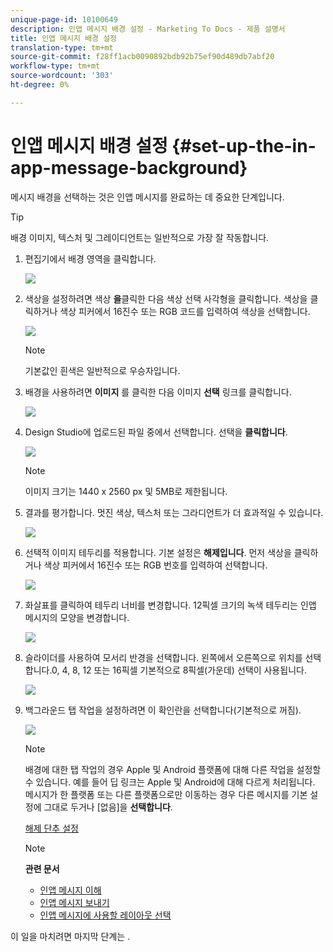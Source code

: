 ```yaml
---
unique-page-id: 10100649
description: 인앱 메시지 배경 설정 - Marketing To Docs - 제품 설명서
title: 인앱 메시지 배경 설정
translation-type: tm+mt
source-git-commit: f28ff1acb0090892bdb92b75ef90d489db7abf20
workflow-type: tm+mt
source-wordcount: '303'
ht-degree: 0%

---
```



# 인앱 메시지 배경 설정 {#set-up-the-in-app-message-background}

메시지 배경을 선택하는 것은 인앱 메시지를 완료하는 데 중요한 단계입니다.

>[!TIP]
>
>배경 이미지, 텍스처 및 그레이디언트는 일반적으로 가장 잘 작동합니다.

1. 편집기에서 배경 영역을 클릭합니다.

   ![](assets/image2016-5-9-8-3a38-3a1.png)

1. 색상을 설정하려면 색상 **을**&#x200B;클릭한 다음 색상 선택 사각형을 클릭합니다. 색상을 클릭하거나 색상 피커에서 16진수 또는 RGB 코드를 입력하여 색상을 선택합니다.

   ![](assets/image2016-5-9-8-3a46-3a59.png)

   >[!NOTE]
   >
   >기본값인 흰색은 일반적으로 우승자입니다.

1. 배경을 사용하려면 **이미지** 를 클릭한 다음 이미지 **선택** 링크를 클릭합니다.

   ![](assets/image2016-5-9-8-3a52-3a43.png)

1. Design Studio에 업로드된 파일 중에서 선택합니다. 선택을 **클릭합니다**.

   ![](assets/image2016-5-9-9-3a0-3a2.png)

   >[!NOTE]
   >
   >이미지 크기는 1440 x 2560 px 및 5MB로 제한됩니다.

1. 결과를 평가합니다. 멋진 색상, 텍스처 또는 그라디언트가 더 효과적일 수 있습니다.

   ![](assets/image2016-5-9-9-3a2-3a33.png)

1. 선택적 이미지 테두리를 적용합니다. 기본 설정은 **해제입니다**. 먼저 색상을 클릭하거나 색상 피커에서 16진수 또는 RGB 번호를 입력하여 선택합니다.

   ![](assets/image2016-5-9-9-3a54-3a8.png)

1. 화살표를 클릭하여 테두리 너비를 변경합니다. 12픽셀 크기의 녹색 테두리는 인앱 메시지의 모양을 변경합니다.

   ![](assets/image2016-5-9-9-3a58-3a38.png)

1. 슬라이더를 사용하여 모서리 반경을 선택합니다. 왼쪽에서 오른쪽으로 위치를 선택합니다.0, 4, 8, 12 또는 16픽셀 기본적으로 8픽셀(가운데) 선택이 사용됩니다.

   ![](assets/image2016-5-6-9-3a39-3a28.png)

1. 백그라운드 탭 작업을 설정하려면 이 확인란을 선택합니다(기본적으로 꺼짐).

   ![](assets/image2016-5-9-10-3a6-3a10.png)

   >[!NOTE]
   >
   >배경에 대한 탭 작업의 경우 Apple 및 Android 플랫폼에 대해 다른 작업을 설정할 수 있습니다. 예를 들어 딥 링크는 Apple 및 Android에 대해 다르게 처리됩니다. 메시지가 한 플랫폼 또는 다른 플랫폼으로만 이동하는 경우 다른 메시지를 기본 설정에 그대로 두거나 [없음]을 **선택합니다**.

   [해제 단추 설정](set-up-the-dismiss-button-and-approve-the-message.md)

   >[!NOTE]
   >
   >**관련 문서**
   >
   >    
   >    
   >    * [인앱 메시지 이해](../../../../product-docs/mobile-marketing/in-app-messages/understanding-in-app-messages.md)
   >    * [인앱 메시지 보내기](http://docs.marketo.com/pages/viewpage.action?pageid=10617378)
   >    * [인앱 메시지에 사용할 레이아웃 선택](choose-a-layout-for-your-in-app-message.md)


이 일을 마치려면 마지막 단계는 .